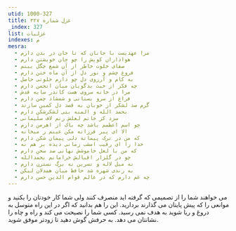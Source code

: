 ```yaml
---
utid: 1000-327
title: غزل شماره ۳۲۷
_index: 327
list: غزلیات
indexes: م
mesra:
  - مرا عهدیست با جانان که تا جان در بدن دارم
  - هواداران کویش را چو جان خویشتن دارم
  - صفای خلوت خاطر از آن شمع چگل بینم
  - فروغ چشم و نور دل از آن ماه ختن دارم
  - به کام و آرزوی دل چو دارم خلوتی حاصل
  - چه فکر از خبث بدگویان میان انجمن دارم
  - مرا در خانه سروی هست کاندر سایه قدش
  - فراغ از سرو بستانی و شمشاد چمن دارم
  - گرم صد لشکر از خوبان به قصد دل کمین سازند
  - بحمد الله و المنه بتی لشکرشکن دارم
  - سزد کز خاتم لعلش زنم لاف سلیمانی
  - چو اسم اعظمم باشد چه باک از اهرمن دارم
  - الا ای پیر فرزانه مکن عیبم ز میخانه
  - که من در ترک پیمانه دلی پیمان شکن دارم
  - خدا را ای رقیب امشب زمانی دیده بر هم نه
  - که من با لعل خاموشش نهانی صد سخن دارم
  - چو در گلزار اقبالش خرامانم بحمدالله
  - نه میل لاله و نسرین نه برگ نسترن دارم
  - به رندی شهره شد حافظ میان همدلان لیکن
  - چه غم دارم که در عالم قوام الدین حسن دارم
---
```

می خواهند شما را از تصمیمی که گرفته اید منصرف کنند ولی شما کار خودتان را بکنید و موانعی را که پیش پایتان می گذارند بردارید. این را هم بدانید که اگر در این راه متوسل به دروغ و ریا شوید به هدف نمی رسید. کسی شما را نصیحت می کند و راه و چاه را نشانتان می دهد. به حرفش گوش دهید تا زودتر موفق شوید.
